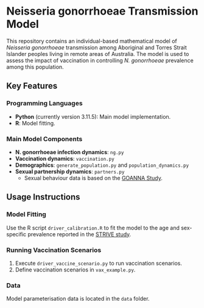 # Neisseria gonorrhoeae Transmission Model

This repository contains an individual-based mathematical model of *Neisseria gonorrhoeae* transmission among Aboriginal and Torres Strait Islander peoples living in remote areas of Australia. The model is used to assess the impact of vaccination in controlling *N. gonorrhoeae* prevalence among this population.

## Key Features

### Programming Languages
- **Python** (currently version 3.11.5): Main model implementation.
- **R**: Model fitting.

### Main Model Components
- **N. gonorrhoeae infection dynamics**: `ng.py`
- **Vaccination dynamics**: `vaccination.py`
- **Demographics**: `generate_population.py` and `population_dynamics.py`
- **Sexual partnership dynamics**: `partners.py`
  - Sexual behaviour data is based on the [GOANNA Study](https://youngdeadlyfree.org.au/wp-content/uploads/2021/01/GoannaSurvey2-FINAL.pdf).

## Usage Instructions

### Model Fitting
Use the R script `driver_calibration.R` to fit the model to the age and sex-specific prevalence reported in the [STRIVE study](http://doi.org/10.1136/sextrans-2014-051617).

### Running Vaccination Scenarios
1. Execute `driver_vaccine_scenario.py` to run vaccination scenarios.
2. Define vaccination scenarios in `vax_example.py`.

### Data
Model parameterisation data is located in the `data` folder.
